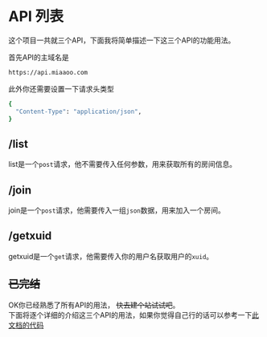 # API 列表

这个项目一共就三个API，下面我将简单描述一下这三个API的功能用法。

首先API的主域名是

```bash
https://api.miaaoo.com
```

此外你还需要设置一下请求头类型

```bash
{
  "Content-Type": "application/json",
}
```

## /list

list是一个`post`请求，他不需要传入任何参数，用来获取所有的房间信息。

## /join

join是一个`post`请求，他需要传入一组`json`数据，用来加入一个房间。

## /getxuid

getxuid是一个`get`请求，他需要传入你的用户名获取用户的`xuid`。

## ~~已完结~~

OK你已经熟悉了所有API的用法， ~~快去建个站试试吧~~。   
下面将逐个详细的介绍这三个API的用法，如果你觉得自己行的话可以参考一下[此文档的代码](https://github.com/zihao-il/mc-miaaoo/blob/main/src/utils/axios.ts)